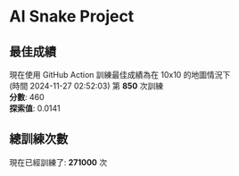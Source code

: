 
# AI Snake Project

## **最佳成績**
現在使用 GitHub Action 訓練最佳成績為在 10x10 的地圖情況下  
(時間 2024-11-27 02:52:03) 第 **850** 次訓練  
**分數**: 460  
**探索值**: 0.0141

## 總訓練次數
現在已經訓練了: **271000** 次
